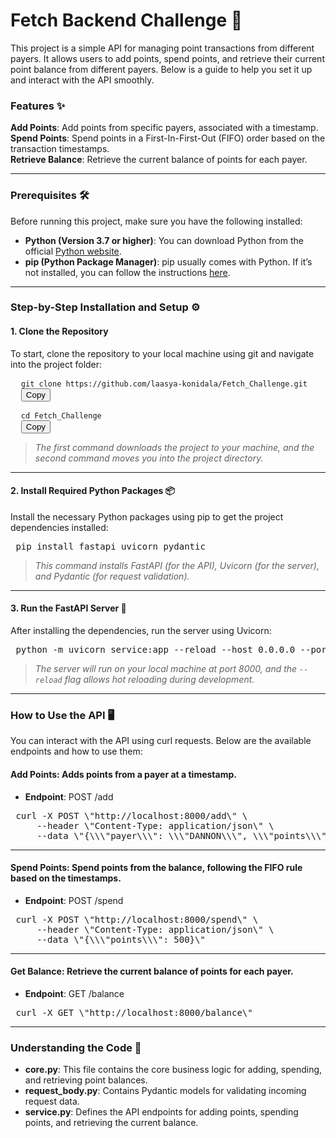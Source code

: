 # Fetch Backend Challenge 🚀
This project is a simple API for managing point transactions from different payers. It allows users to add points, spend points, and retrieve their current point balance from different payers. Below is a guide to help you set it up and interact with the API smoothly.

### Features ✨

**Add Points**: Add points from specific payers, associated with a timestamp.  
**Spend Points**: Spend points in a First-In-First-Out (FIFO) order based on the transaction timestamps.  
**Retrieve Balance**: Retrieve the current balance of points for each payer.

---

### Prerequisites 🛠️

Before running this project, make sure you have the following installed:

- **Python (Version 3.7 or higher)**: You can download Python from the official [Python website](https://www.python.org/downloads/).  
- **pip (Python Package Manager)**: pip usually comes with Python. If it’s not installed, you can follow the instructions [here](https://pip.pypa.io/en/stable/installation/).

---

### Step-by-Step Installation and Setup ⚙️

#### 1. Clone the Repository  
To start, clone the repository to your local machine using git and navigate into the project folder:

<pre>
  <code id="code1">git clone https://github.com/laasya-konidala/Fetch_Challenge.git</code>
  <button onclick="copyToClipboard('#code1')">Copy</button>
</pre>

<pre>
  <code id="code2">cd Fetch_Challenge</code>
  <button onclick="copyToClipboard('#code2')">Copy</button>
</pre>

<script>
function copyToClipboard(element) {
  var $temp = document.createElement("textarea");
  document.body.appendChild($temp);
  $temp.value = document.querySelector(element).textContent;
  $temp.select();
  document.execCommand("copy");
  document.body.removeChild($temp);
}
</script>


> *The first command downloads the project to your machine, and the second command moves you into the project directory.*

---

#### 2. Install Required Python Packages 📦  
Install the necessary Python packages using pip to get the project dependencies installed:

<pre> pip install fastapi uvicorn pydantic </pre>

> *This command installs FastAPI (for the API), Uvicorn (for the server), and Pydantic (for request validation).*

---

#### 3. Run the FastAPI Server 🚀  
After installing the dependencies, run the server using Uvicorn:

<pre> python -m uvicorn service:app --reload --host 0.0.0.0 --port 8000 </pre>

> *The server will run on your local machine at port 8000, and the `--reload` flag allows hot reloading during development.*

---

### How to Use the API 🖥️  
You can interact with the API using curl requests. Below are the available endpoints and how to use them:

#### Add Points: Adds points from a payer at a timestamp.

- **Endpoint**: POST /add

<pre> curl -X POST \"http://localhost:8000/add\" \  
     --header \"Content-Type: application/json\" \  
     --data \"{\\\"payer\\\": \\\"DANNON\\\", \\\"points\\\": 1000, \\\"timestamp\\\": \\\"2022-11-01T14:00:00Z\\\"}\" </pre>

---

#### Spend Points: Spend points from the balance, following the FIFO rule based on the timestamps.

- **Endpoint**: POST /spend

<pre> curl -X POST \"http://localhost:8000/spend\" \  
     --header \"Content-Type: application/json\" \  
     --data \"{\\\"points\\\": 500}\" </pre>

---

#### Get Balance: Retrieve the current balance of points for each payer.

- **Endpoint**: GET /balance

<pre> curl -X GET \"http://localhost:8000/balance\" </pre>

---

### Understanding the Code 📂

- **core.py**: This file contains the core business logic for adding, spending, and retrieving point balances.  
- **request_body.py**: Contains Pydantic models for validating incoming request data.  
- **service.py**: Defines the API endpoints for adding points, spending points, and retrieving the current balance.
